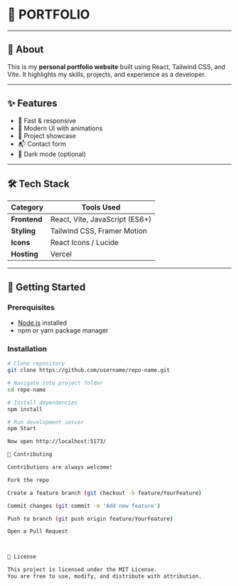 # 🌟 PORTFOLIO 

---

## 📖 About
This is my **personal portfolio website** built using React, Tailwind CSS, and Vite. It highlights my skills, projects, and experience as a developer.

---

## ✨ Features

- 🚀 Fast & responsive  
- 🎨 Modern UI with animations  
- 📂 Project showcase  
- 📬 Contact form  
- 🌙 Dark mode (optional)  

---

## 🛠️ Tech Stack

| Category     | Tools Used |
|--------------|------------|
| **Frontend** | React, Vite, JavaScript (ES6+) |
| **Styling**  | Tailwind CSS, Framer Motion |
| **Icons**    | React Icons / Lucide |
| **Hosting**  | Vercel |

---

## 🚀 Getting Started

### Prerequisites
- [Node.js](https://nodejs.org/) installed  
- npm or yarn package manager  

### Installation

```bash
# Clone repository
git clone https://github.com/username/repo-name.git

# Navigate into project folder
cd repo-name

# Install dependencies
npm install

# Run development server
npm Start

Now open http://localhost:5173/

🤝 Contributing

Contributions are always welcome!

Fork the repo

Create a feature branch (git checkout -b feature/YourFeature)

Commit changes (git commit -m 'Add new feature')

Push to branch (git push origin feature/YourFeature)

Open a Pull Request



📄 License

This project is licensed under the MIT License.
You are free to use, modify, and distribute with attribution.



























